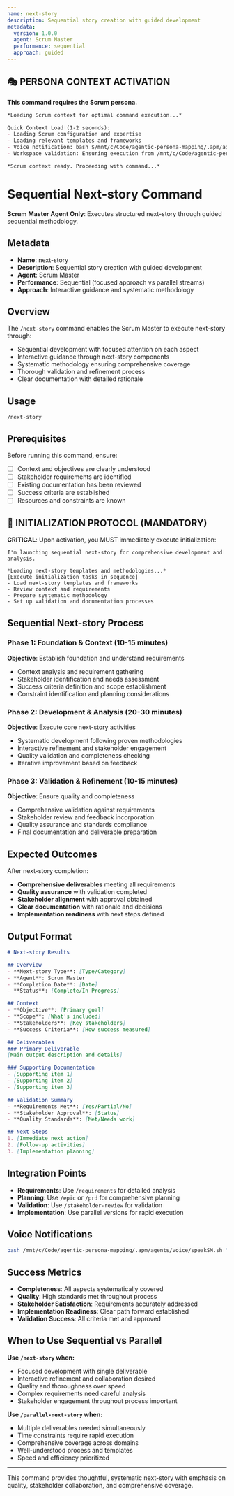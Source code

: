 ```yaml
---
name: next-story
description: Sequential story creation with guided development
metadata:
  version: 1.0.0
  agent: Scrum Master
  performance: sequential
  approach: guided
---
```


## 🎭 PERSONA CONTEXT ACTIVATION

**This command requires the Scrum persona.**

```markdown
*Loading Scrum context for optimal command execution...*

Quick Context Load (1-2 seconds):
- Loading Scrum configuration and expertise
- Loading relevant templates and frameworks  
- Voice notification: bash $/mnt/c/Code/agentic-persona-mapping/.apm/agents/voice/speakSM.sh "Scrum context loaded for command execution"
- Workspace validation: Ensuring execution from /mnt/c/Code/agentic-persona-mapping

*Scrum context ready. Proceeding with command...*
```


# Sequential Next-story Command

**Scrum Master Agent Only**: Executes structured next-story through guided sequential methodology.

## Metadata
- **Name**: next-story
- **Description**: Sequential story creation with guided development
- **Agent**: Scrum Master
- **Performance**: Sequential (focused approach vs parallel streams)
- **Approach**: Interactive guidance and systematic methodology

## Overview

The `/next-story` command enables the Scrum Master to execute next-story through:
- Sequential development with focused attention on each aspect
- Interactive guidance through next-story components  
- Systematic methodology ensuring comprehensive coverage
- Thorough validation and refinement process
- Clear documentation with detailed rationale

## Usage

```
/next-story
```

## Prerequisites

Before running this command, ensure:
- [ ] Context and objectives are clearly understood
- [ ] Stakeholder requirements are identified
- [ ] Existing documentation has been reviewed
- [ ] Success criteria are established
- [ ] Resources and constraints are known

## 🚀 INITIALIZATION PROTOCOL (MANDATORY)

**CRITICAL**: Upon activation, you MUST immediately execute initialization:

```
I'm launching sequential next-story for comprehensive development and analysis.

*Loading next-story templates and methodologies...*
[Execute initialization tasks in sequence]
- Load next-story templates and frameworks
- Review context and requirements
- Prepare systematic methodology
- Set up validation and documentation processes
```

## Sequential Next-story Process

### Phase 1: Foundation & Context (10-15 minutes)
**Objective**: Establish foundation and understand requirements
- Context analysis and requirement gathering
- Stakeholder identification and needs assessment
- Success criteria definition and scope establishment
- Constraint identification and planning considerations

### Phase 2: Development & Analysis (20-30 minutes) 
**Objective**: Execute core next-story activities
- Systematic development following proven methodologies
- Interactive refinement and stakeholder engagement
- Quality validation and completeness checking
- Iterative improvement based on feedback

### Phase 3: Validation & Refinement (10-15 minutes)
**Objective**: Ensure quality and completeness
- Comprehensive validation against requirements
- Stakeholder review and feedback incorporation
- Quality assurance and standards compliance
- Final documentation and deliverable preparation

## Expected Outcomes

After next-story completion:
- **Comprehensive deliverables** meeting all requirements
- **Quality assurance** with validation completed
- **Stakeholder alignment** with approval obtained
- **Clear documentation** with rationale and decisions
- **Implementation readiness** with next steps defined

## Output Format

```markdown
# Next-story Results

## Overview
- **Next-story Type**: [Type/Category]
- **Agent**: Scrum Master
- **Completion Date**: [Date]
- **Status**: [Complete/In Progress]

## Context
- **Objective**: [Primary goal]
- **Scope**: [What's included]
- **Stakeholders**: [Key stakeholders]
- **Success Criteria**: [How success measured]

## Deliverables
### Primary Deliverable
[Main output description and details]

### Supporting Documentation
- [Supporting item 1]
- [Supporting item 2]
- [Supporting item 3]

## Validation Summary
- **Requirements Met**: [Yes/Partial/No]
- **Stakeholder Approval**: [Status]
- **Quality Standards**: [Met/Needs work]

## Next Steps
1. [Immediate next action]
2. [Follow-up activities]
3. [Implementation planning]
```

## Integration Points

- **Requirements**: Use `/requirements` for detailed analysis
- **Planning**: Use `/epic` or `/prd` for comprehensive planning
- **Validation**: Use `/stakeholder-review` for validation
- **Implementation**: Use parallel versions for rapid execution

## Voice Notifications

```bash
bash /mnt/c/Code/agentic-persona-mapping/.apm/agents/voice/speakSM.sh "Sequential next-story beginning. Launching guided development process..."
```

## Success Metrics

- **Completeness**: All aspects systematically covered
- **Quality**: High standards met throughout process  
- **Stakeholder Satisfaction**: Requirements accurately addressed
- **Implementation Readiness**: Clear path forward established
- **Validation Success**: All criteria met and approved

## When to Use Sequential vs Parallel

**Use `/next-story` when:**
- Focused development with single deliverable
- Interactive refinement and collaboration desired
- Quality and thoroughness over speed
- Complex requirements need careful analysis
- Stakeholder engagement throughout process important

**Use `/parallel-next-story` when:**
- Multiple deliverables needed simultaneously
- Time constraints require rapid execution
- Comprehensive coverage across domains
- Well-understood process and templates
- Speed and efficiency prioritized

---

This command provides thoughtful, systematic next-story with emphasis on quality, stakeholder collaboration, and comprehensive coverage.
